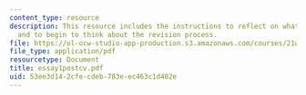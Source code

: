 ```yaml
---
content_type: resource
description: This resource includes the instructions to reflect on what was just written
  and to begin to think about the revision process.
file: https://ol-ocw-studio-app-production.s3.amazonaws.com/courses/21w-730-4-expository-writing-analyzing-mass-media-spring-2001/53ee3d142cfecdeb783eec463c1d402e_essay1postcv.pdf
file_type: application/pdf
resourcetype: Document
title: essay1postcv.pdf
uid: 53ee3d14-2cfe-cdeb-783e-ec463c1d402e
---
```

